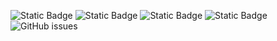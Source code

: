 ![Static Badge](https://img.shields.io/badge/blacklists-60-000000) ![Static Badge](https://img.shields.io/badge/blacklisted-3065991-cc0000) ![Static Badge](https://img.shields.io/badge/whitelisted-2243-00CC00) ![Static Badge](https://img.shields.io/badge/streaming_blacklist-28107-000000) ![GitHub issues](https://img.shields.io/github/issues/fabriziosalmi/blacklists)
